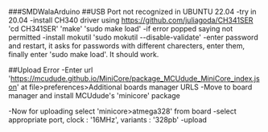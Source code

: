 ###SMDWalaArduino
##USB Port not recognized in UBUNTU 22.04
-try in 20.04
-install CH340 driver using https://github.com/juliagoda/CH341SER
'cd CH341SER'
'make'
'sudo make load'
-if error popped saying not permitted
-install mokutil
'sudo mokutil --disable-validate'
-enter password and restart, it asks for passwords with different charecters, enter them, finally enter 'sudo make load'. It should work.

##Upload Error
-Enter url 'https://mcudude.github.io/MiniCore/package_MCUdude_MiniCore_index.json' at file>preferences>Additional boards manager URLS
-Move to board manager and install MCUdude's 'minicore' package

-Now for uploading select 'minicore>atmega328' from board
-select appropriate port, clock : '16MHz', variants : '328pb'
-upload





